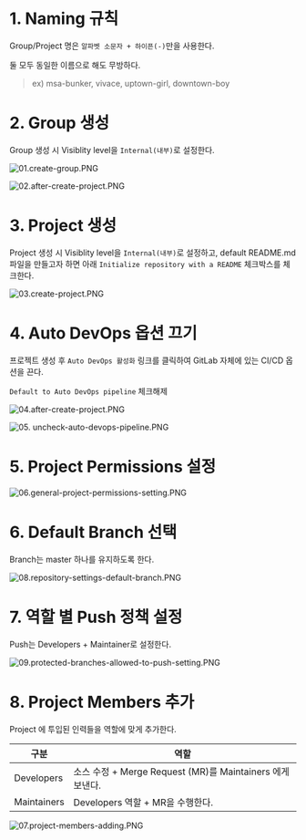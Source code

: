# 1. Naming 규칙

Group/Project 명은 `알파벳 소문자 + 하이픈(-)`만을 사용한다.

둘 모두 동일한 이름으로 해도 무방하다.

> ex) msa-bunker, vivace, uptown-girl, downtown-boy

# 2. Group 생성

Group 생성 시 Visiblity level을 `Internal(내부)`로 설정한다.

![01.create-group.PNG](./assets/01.create-group.PNG)

![02.after-create-project.PNG](./assets/02.after-create-project.PNG)

# 3. Project 생성

Project 생성 시  Visiblity level을 `Internal(내부)`로 설정하고, default README.md 파일을 만들고자 하면 아래 `Initialize repository with a README` 체크박스를 체크한다.

![03.create-project.PNG](./assets/03.create-project.PNG)

# 4. Auto DevOps 옵션 끄기

프로젝트 생성 후 `Auto DevOps 활성화` 링크를 클릭하여 GitLab 자체에 있는 CI/CD 옵션을 끈다.

`Default to Auto DevOps pipeline` 체크해제

![04.after-create-project.PNG](./assets/04.after-create-project.PNG)

![05. uncheck-auto-devops-pipeline.PNG](./assets/05.uncheck-auto-devops-pipeline.PNG)

# 5. Project Permissions 설정

![06.general-project-permissions-setting.PNG](./assets/06.general-project-permissions-setting.PNG)

# 6. Default Branch 선택

Branch는 master 하나를 유지하도록 한다.

![08.repository-settings-default-branch.PNG](./assets/08.repository-settings-default-branch.PNG)

# 7. 역할 별 Push 정책 설정

Push는 Developers + Maintainer로 설정한다.

![09.protected-branches-allowed-to-push-setting.PNG](./assets/09.protected-branches-allowed-to-push-setting.PNG)

# 8. Project Members 추가

Project 에 투입된 인력들을 역할에 맞게 추가한다.

| 구분        | 역할                                                      |
| ----------- | --------------------------------------------------------- |
| Developers  | 소스 수정 + Merge Request (MR)를 Maintainers 에게 보낸다. |
| Maintainers | Developers 역할 + MR을 수행한다.                          |

![07.project-members-adding.PNG](./assets/07.project-members-adding.PNG)
